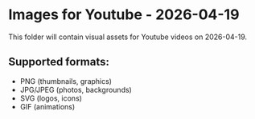 # Images for Youtube - 2026-04-19

This folder will contain visual assets for Youtube videos on 2026-04-19.

## Supported formats:
- PNG (thumbnails, graphics)
- JPG/JPEG (photos, backgrounds)
- SVG (logos, icons)
- GIF (animations)
